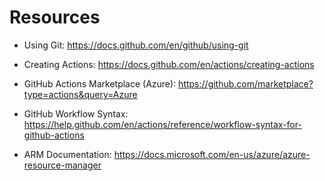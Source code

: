 # Resources

* Using Git: https://docs.github.com/en/github/using-git
  
* Creating Actions: https://docs.github.com/en/actions/creating-actions

* GitHub Actions Marketplace (Azure): https://github.com/marketplace?type=actions&query=Azure

* GitHub Workflow Syntax: https://help.github.com/en/actions/reference/workflow-syntax-for-github-actions

* ARM Documentation: https://docs.microsoft.com/en-us/azure/azure-resource-manager